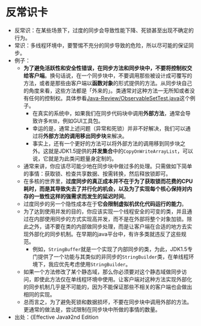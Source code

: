
# 反常识卡
- 反常识：在某些场景下，过度的同步会导致性能下降、死锁甚至出现不确定的行为。
- 常识：多线程环境中，要警惕不充分的同步导致的危险，所以尽可能的保证同步。
- 例子：
	- **为了避免活跃性和安全性错误，在同步方法和同步块中，不要将控制权交给客户端**。换句话说，在一个同步块中，不要调用那些被设计成可覆写的方法，或者是那些由客户端以**函数对象**的形式提供的方法。从同步块自己的角度来看，这些方法都是「外来的」。类通常对这种方法一无所知或者没有任何的控制权。具体参看[Java-Review/ObservableSetTest.java][1]这个例子。
		- 在真实的系统中，如果我们在同步代码块中调用**外部方法**，通常会导致许多`死锁`，例如GUI工具包。
		- 幸运的是，通常上述问题（异常和死锁）并非不好解决，我们可以通过将**外部方法的调用移出同步块**来解决。
		- 事实上，还有一个更好的方法可以将外部方法的调用移到同步块之外。这就是JDK1.5提供的**并发集合**中的`CopyOnWriteArrayList`，可以说，它就是为此类问题量身定制的。
	- 通常来讲，你应该尽可能少地在同步块中做过多的处理。只需做如下简单的事情：获取锁、检查共享数据、按需转换，然后释放锁即可。
	- 在多核的世界里，**过度同步的真正成本并不在于为了获取锁而花费的CPU耗时，而是其导致失去了并行化的机会，以及为了实现每个核心保持对内存的一致性这样的强需求而发生的延迟时间**。
	- 过度同步的另一个隐性成本在于**它会限制虚拟机优化代码运行的能力**。
	- 为了达到使用并发的目的，你应该实现一个线程安全的可变的类，并且通过在内部使用同步的方式实现高并发，而不是在外部将整个对象加锁。除此之外，请不要在类的内部做同步处理，而是让客户端在合适的地方去实现外部化的同步机制。在早期的java平台中，有许多类就违反了这些规范。
		- 例如，`StringBuffer`就是一个实现了内部同步的类，为此，JDK1.5专门提供了一个功能与其类似的非同步的`StringBuilder`类，在单线程环境下，我应优先考虑使用`StringBuilder`。
	- 如果一个方法修改了某个静态域，那么你必须要对这个静态域做同步访问，即使此方法仅在单线程环境中使用。让客户端对这种方法实现外部化的同步机制几乎是不可能的，因为不能保证那些不相关的客户端也会做出相同的实现。
	- 总而言之，为了避免死锁和数据损坏，不要在同步块中调用外部的方法。更通常的做法是，尝试限制在同步块中所做的事情的数量。
- 出处：《Effective Java》2nd Edition

[1]:	https://github.com/ThomsonTang/Java-Review/blob/master/effective-java/src/test/java/effective/concurrency/item67/ObservableSetTest.java